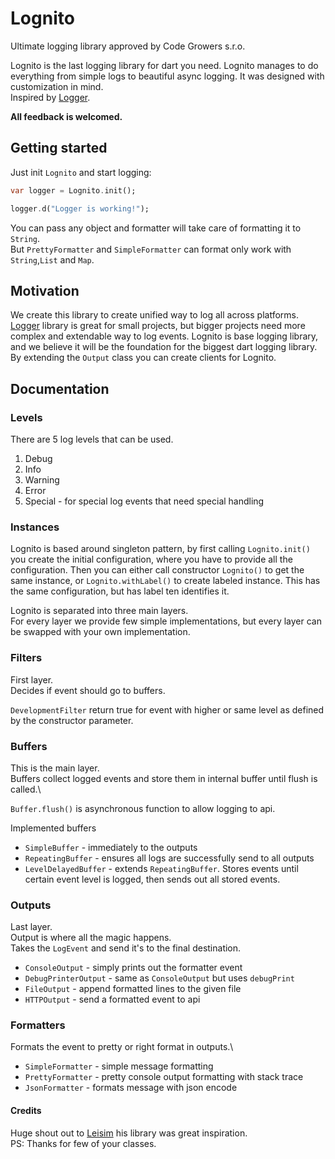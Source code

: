 # Lognito

Ultimate logging library approved by Code Growers s.r.o.

Lognito is the last logging library for dart you need.
Lognito manages to do everything from simple logs to beautiful async logging.
It was designed with customization in mind.\
Inspired by [Logger](https://pub.dev/packages/logger).

**All feedback is welcomed.**

## Getting started

Just init `Lognito` and start logging:

```dart
var logger = Lognito.init();

logger.d("Logger is working!");
```
You can pass any object and formatter will take care of formatting it to `String`. \
But `PrettyFormatter` and `SimpleFormatter` can format only work with `String`,`List` and `Map`.

## Motivation
We create this library to create unified way to log all across platforms.\
[Logger](https://pub.dev/packages/logger) library is great for small projects, but bigger projects need more complex and extendable way to log events.
Lognito is base logging library, and we believe it will be the foundation for the biggest dart logging library.\
By extending the `Output` class you can create clients for Lognito.

## Documentation

### Levels
There are 5 log levels that can be used.
1. Debug
2. Info 
3. Warning
4. Error
5. Special - for special log events that need special handling

### Instances
Lognito is based around singleton pattern, by first calling `Lognito.init()` you create the initial configuration,
where you have to provide all the configuration.
Then you can either call constructor `Lognito()` to get the same instance, or `Lognito.withLabel()` to create labeled instance.
This has the same configuration, but has label ten identifies it.

Lognito is separated into three main layers.\
For every layer we provide few simple implementations, but every layer can be swapped with your own implementation.

### Filters
First layer.\
Decides if event should go to buffers.

`DevelopmentFilter` return true for event with higher or same level as defined by the constructor parameter.

### Buffers
This is the main layer.\
Buffers collect logged events and store them in internal buffer until flush is called.\

`Buffer.flush()` is asynchronous function to allow logging to api.

Implemented buffers
* `SimpleBuffer` - immediately to the outputs
* `RepeatingBuffer` - ensures all logs are successfully send to all outputs
* `LevelDelayedBuffer` - extends `RepeatingBuffer`. Stores events until certain event level is logged, then sends out all stored events.

### Outputs
Last layer.\
Output is where all the magic happens. \
Takes the `LogEvent` and send it's to the final destination.

* `ConsoleOutput` - simply prints out the formatter event
* `DebugPrinterOutput` - same as `ConsoleOutput` but uses `debugPrint`
* `FileOutput` - append formatted lines to the given file
* `HTTPOutput` - send a formatted event to api

### Formatters
Formats the event to pretty or right format in outputs.\

* `SimpleFormatter` - simple message formatting
* `PrettyFormatter` - pretty console output formatting with stack trace
* `JsonFormatter` - formats message with json encode

#### Credits

Huge shout out to [Leisim](https://github.com/leisim) his library was great inspiration.\
PS: Thanks for few of your classes.
